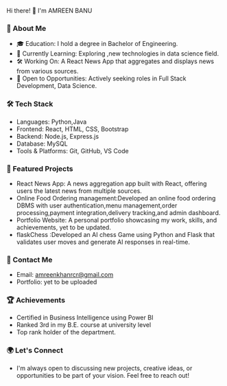 <!---
amreen556/amreen556 is a ✨ special ✨ repository because its `README.md` (this file) appears on your GitHub profile.
You can click the Preview link to take a look at your changes.
--->
 Hi there! 👋 I'm AMREEN BANU

### 🚀 About Me
- 🎓 Education: I hold a degree in Bachelor of Engineering.
- 🌱 Currently Learning: Exploring ,new technologies in data science field. 
- 🛠 Working On: A React News App that aggregates and displays news from various sources.
- 💼 Open to Opportunities: Actively seeking roles in Full Stack Development, Data Science.

### 🛠 Tech Stack
- Languages:  Python,Java
- Frontend:  React, HTML, CSS, Bootstrap
- Backend:  Node.js, Express.js
- Database:  MySQL
- Tools & Platforms: Git, GitHub, VS Code

### 🌟 Featured Projects
- React News App: A news aggregation app built with React, offering users the latest news from multiple sources.
- Online Food Ordering management:Developed an online food ordering DBMS with user authentication,menu management,order processing,payment integration,delivery tracking,and admin dashboard.
- Portfolio Website: A personal portfolio showcasing my work, skills, and achievements, yet to be updated.
- flaskChess :Developed an AI chess Game using Python and Flask that validates user moves and generate AI responses in real-time.

### 💬 Contact Me
- Email: amreenkhanrcr@gmail.com
- Portfolio: yet to be uploaded

### 🏆 Achievements
- Certified in Business Intelligence using Power BI
- Ranked 3rd in my B.E. course at university level
- Top rank holder of the department.

### 🌍 Let's Connect
- I'm always open to discussing new projects, creative ideas, or opportunities to be part of your vision. Feel free to reach out!
